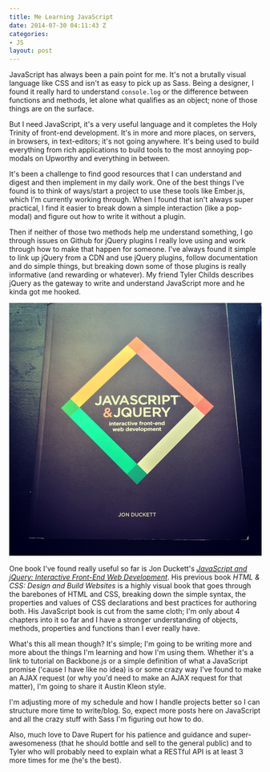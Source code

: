 ```yaml
---
title: Me Learning JavaScript
date: 2014-07-30 04:11:43 Z
categories:
- JS
layout: post
---
```


JavaScript has always been a pain point for me. It's not a brutally visual language like CSS and isn't as easy to pick up as Sass. Being a designer, I found it really hard to understand `console.log` or the difference between functions and methods, let alone what qualifies as an object; none of those things are on the surface.

But I need JavaScript, it's a very useful language and it completes the Holy Trinity of front-end development. It's in more and more places, on servers, in browsers, in text-editors; it's not going anywhere. It's being used to build everything from rich applications to build tools to the most annoying pop-modals on Upworthy and everything in between.

It's been a challenge to find good resources that I can understand and digest and then implement in my daily work. One of the best things I've found is to think of ways/start a project to use these tools like Ember.js, which I'm currently working through. When I found that isn't always super practical, I find it easier to break down a simple interaction (like a pop-modal) and figure out how to write it without a plugin.


Then if neither of those two methods help me understand something, I go through issues on Github for jQuery plugins I really love using and work through how to make that happen for someone. I've always found it simple to link up jQuery from a CDN and use jQuery plugins, follow documentation and do simple things, but breaking down some of those plugins is really informative (and rewarding or whatever). My friend Tyler Childs describes jQuery as the gateway to write and understand JavaScript more and he kinda got me hooked.

![](/assets/images/jonduckett.jpg)

One book I've found really useful so far is Jon Duckett's [_JavaScript and jQuery: Interactive Front-End Web Development_](http://www.amazon.com/dp/1118871650/ref=wl_it_dp_o_pC_nS_ttl?_encoding=UTF8&colid=180ZPE1Q3U3UK&coliid=I2T8PVQHSRTAEA). His previous book _HTML & CSS: Design and Build Websites_ is a highly visual book that goes through the barebones of HTML and CSS, breaking down the simple syntax, the properties and values of CSS declarations and best practices for authoring both. His JavaScript book is cut from the same cloth; I'm only about 4 chapters into it so far and I have a stronger understanding of objects, methods, properties and functions than I ever really have.

What's this all mean though? It's simple; I'm going to be writing more and more about the things I'm learning and how I'm using them. Whether it's a link to tutorial on Backbone.js or a simple definition of what a JavaScript promise ('cause I have like no idea) is or some crazy way I've found to make an AJAX request (or why you'd need to make an AJAX request for that matter), I'm going to share it Austin Kleon style.

I'm adjusting more of my schedule and how I handle projects better so I can structure more time to write/blog. So, expect more posts here on JavaScript and all the crazy stuff with Sass I'm figuring out how to do.

Also, much love to Dave Rupert for his patience and guidance and super-awesomeness (that he should bottle and sell to the general public) and to Tyler who will probably need to explain what a RESTful API is at least 3 more times for me (he's the best).
